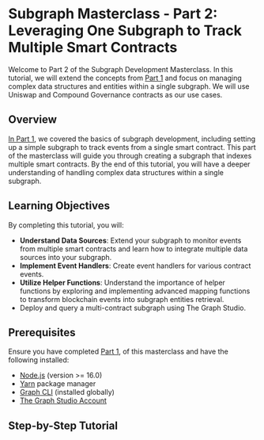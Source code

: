 # Subgraph Masterclass - Part 2: Leveraging One Subgraph to Track Multiple Smart Contracts

Welcome to Part 2 of the Subgraph Development Masterclass. In this tutorial, we will extend the concepts from [Part 1](https://github.com/chidubemokeke/Subgraph-Masterclass-S1-P1-ERC20/tree/main) and focus on managing complex data structures and entities within a single subgraph. We will use Uniswap and Compound Governance contracts as our use cases.

## Overview

[In Part 1](https://github.com/chidubemokeke/Subgraph-Masterclass-S1-P1-ERC20/tree/main), we covered the basics of subgraph development, including setting up a simple subgraph to track events from a single smart contract. This part of the masterclass will guide you through creating a subgraph that indexes multiple smart contracts. By the end of this tutorial, you will have a deeper understanding of handling complex data structures within a single subgraph.

## Learning Objectives

By completing this tutorial, you will:

- **Understand Data Sources**: Extend your subgraph to monitor events from multiple smart contracts and learn how to integrate multiple data sources into your subgraph.
- **Implement Event Handlers**: Create event handlers for various contract events.
- **Utilize Helper Functions**: Understand the importance of helper functions by exploring and implementing advanced mapping functions to transform blockchain events into subgraph entities retrieval.
- Deploy and query a multi-contract subgraph using The Graph Studio.

## Prerequisites

Ensure you have completed [Part 1](https://github.com/chidubemokeke/Subgraph-Masterclass-S1-P1-ERC20/tree/main), of this masterclass and have the following installed:

- [Node.js](https://nodejs.org/) (version >= 16.0)
- [Yarn](https://yarnpkg.com/) package manager
- [Graph CLI](https://thegraph.com/docs/developer/cli) (installed globally)
- [The Graph Studio Account](https://thegraph.com/studio/)

## Step-by-Step Tutorial

